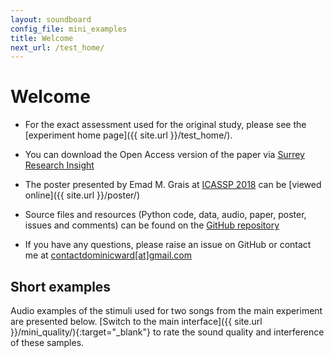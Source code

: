 ```yaml
---
layout: soundboard
config_file: mini_examples
title: Welcome
next_url: /test_home/
---
```


# Welcome

- For the exact assessment used for the original study, please see the
    [experiment home page]({{ site.url }}/test_home/). 

- You can download the Open Access version of the paper via 
    [Surrey Research Insight](http://epubs.surrey.ac.uk/845998/)

- The poster presented by Emad M. Grais at [ICASSP 2018](https://2018.ieeeicassp.org/Papers/ViewPapers.asp?PaperNum=3314)
    can be [viewed online]({{ site.url }}/poster/)

- Source files and resources (Python code, data, audio, paper, poster, issues
    and comments) can be found on the [GitHub repository](https://github.com/CVSSP/perceptual-study-source-separation)

- If you have any questions, please raise an issue on GitHub or contact me at 
    [contactdominicward[at]gmail.com](maito:contactdominicward@gmail.com)

## Short examples

Audio examples of the stimuli used for two songs from the main experiment are
presented below. [Switch to the main interface]({{ site.url
}}/mini_quality/){:target="_blank"} to rate
the sound quality and interference of these samples.
